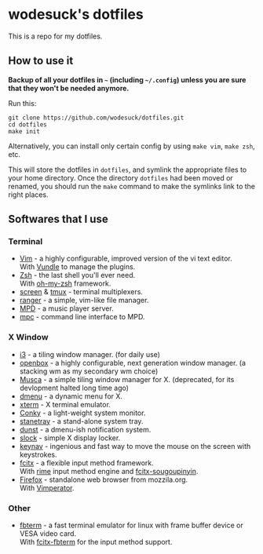 # wodesuck's dotfiles

This is a repo for my dotfiles.

## How to use it

**Backup of all your dotfiles in `~` (including `~/.config`)
unless you are sure that they won't be needed anymore.**

Run this:

    git clone https://github.com/wodesuck/dotfiles.git
    cd dotfiles
    make init

Alternatively, you can install only certain config by using
`make vim`, `make zsh`, etc.

This will store the dotfiles in `dotfiles`, and symlink the
appropriate files to your home directory. Once the directory
`dotfiles` had been moved or renamed, you should run the
`make` command to make the symlinks link to the right places.

## Softwares that I use

### Terminal

* [Vim](http://www.vim.org) - a highly configurable, improved
  version of the vi text editor.  
  With [Vundle](https://github.com/gmarik/vundle) to manage the plugins.
* [Zsh](http://www.zsh.org) - the last shell you'll ever need.  
  With [oh-my-zsh](https://github.com/robbyrussell/oh-my-zsh) framework.
* [screen](http://www.gnu.org/software/screen) &
  [tmux](http://tmux.sourceforge.net) - terminal multiplexers.
* [ranger](http://ranger.nongnu.org) - a simple, vim-like file manager.
* [MPD](http://mpd.wikia.com/wiki/Music_Player_Daemon_Wiki) - a music
  player server.
* [mpc](http://mpd.wikia.com/wiki/Mpc) - command line interface
  to MPD.

### X Window

* [i3](http://i3wm.org) - a tiling window manager. (for daily use)
* [openbox](http://openbox.org) - a highly configurable, next generation
  window manager. (a stacking wm as my secondary wm choice)
* [Musca](http://aerosuidae.net/musca.html) - a simple tiling
  window manager for X. (deprecated, for its devlopment halted long time ago)
* [dmenu](http://tools.suckless.org/dmenu) - a dynamic menu for X.
* [xterm](http://invisibe-island.net/xterm) - X terminal emulator.
* [Conky](http://conky.sourceforge.net) - a light-weight system monitor.
* [stanetray](http://stalonetray.sourceforge.net) - a stand-alone
  system tray.
* [dunst](http://knopwob.github.com/dunst) - a dmenu-ish notification system.
* [slock](http://tools.suckless.org/slock) - simple X display locker.
* [keynav](http://www.semicomplete.com/projects/keynav) - ingenious and fast
  way to move the mouse on the screen with keystrokes.
* [fcitx](http://code.google.com/p/fcitx) - a flexible input method
  framework.  
  With [rime](http://code.google.com/p/rimeime) input method engine and
  [fcitx-sougoupinyin](http://packages.linuxdeepin.com/deepin/pool/non-free/f/fcitx-sogoupinyin-release).
* [Firefox](http://www.mozilla.org/projects/firefox) - standalone web browser
  from mozzila.org.  
  With [Vimperator](http://www.vimperator.org/vimperator).

### Other
* [fbterm](http://code.google.com/p/fbterm) - a fast terminal emulator
  for linux with frame buffer device or VESA video card.  
  With [fcitx-fbterm](http://code.google.com/p/fctix) for the input method
  support.
